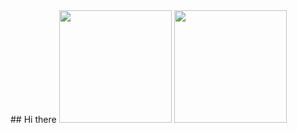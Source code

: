 
<div>
  ## Hi there
  <img height="180em" src="https://github-readme-stats.vercel.app/api?username=juanosccomori&show_icons=true&theme=dark"/>
  <img height="180em" src="https://github-readme-stats.vercel.app/api/top-langs/?username=juanosccomori&layout=compact&theme=dark&show_icons=true"/>
</div>



<!--
**juanosccomori/juanosccomori** is a ✨ _special_ ✨ repository because its `README.md` (this file) appears on your GitHub profile.

Here are some ideas to get you started:

- 🔭 I’m currently working on my new projects
- 🌱 I’m currently learning backend
- 👯 I’m looking to collaborate on ...
- 🤔 I’m looking for help with ...
- 💬 Ask me about ...
- 📫 How to reach me: ...
- 😄 Pronouns: ...
-  Fun fact: ...
-->
